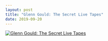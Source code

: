 ```yaml
---
layout: post
title: "Glenn Gould: The Secret Live Tapes"
date: 2019-09-20
---
```


[![Glenn Gould: The Secret Live Tapes](http://img.youtube.com/vi/2A6UdPNDAwA/0.jpg)](http://www.youtube.com/watch?v=2A6UdPNDAwA "Glenn Gould: The Secret Live Tapes")